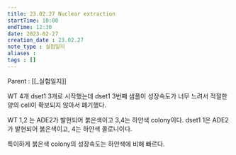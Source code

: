 ```yaml
---
title: 23.02.27 Nuclear extraction
startTime: 10:00
endTime: 12:30
date: 2023-02-27
creation_date : 23.02.27
note_type : 실험일지
aliases : 
tags : []
---
```


Parent : [[_실험일지]]


WT 4개
dset1 3개로 시작했는데
dset1 3번째 샘플이 성장속도가 너무 느려서 적절한 양의 cell이 확보되지 않아서 폐기했다.

WT 1,2 는 ADE2가 발현되어 붉은색이고 3,4는 하얀색 colony이다.
dset1 1은 ADE2가 발현되어 붉은색이고, 4는 하얀색 콜로니이다.

특이하게 붉은색 colony의 성장속도는 하얀색에 비해 빠르다.

